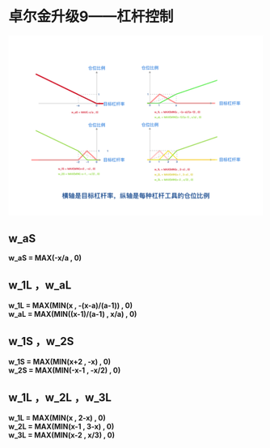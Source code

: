 # 卓尔金升级9——杠杆控制

![](../../../.gitbook/assets/杠杆率控制.png)

## **w\_aS**

**w\_aS = MAX(-x/a , 0)**

## **w\_1L ，w\_aL**

**w\_1L = MAX(MIN(x , -(x-a)/(a-1)) , 0)**\
**w\_aL = MAX(MIN((x-1)/(a-1) , x/a) , 0)**

## **w\_1S ，w\_2S**

**w\_1S = MAX(MIN(x+2 , -x) , 0)**\
**w\_2S = MAX(MIN(-x-1 , -x/2) , 0)**

## **w\_1L ，w\_2L ，w\_3L**

**w\_1L = MAX(MIN(x , 2-x) , 0)**\
**w\_2L = MAX(MIN(x-1 , 3-x) , 0)**\
**w\_3L = MAX(MIN(x-2 , x/3) , 0)**
